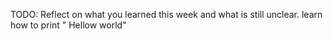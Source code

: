 TODO: Reflect on what you learned this week and what is still unclear.
learn how to print " Hellow world"
